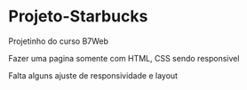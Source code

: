 # Projeto-Starbucks
 Projetinho do curso B7Web 


Fazer uma pagina somente com HTML, CSS sendo responsivel

Falta alguns ajuste de responsividade e layout
